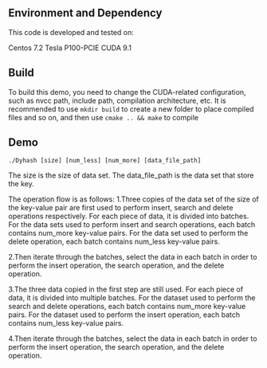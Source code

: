 
## Environment and Dependency

This code is developed and tested on:

Centos 7.2
Tesla P100-PCIE
CUDA 9.1



## Build

To build this demo, you need to change the CUDA-related configuration, such as nvcc path, include path, compilation architecture, etc.
It is recommended to use `mkdir build` to create a new folder to place compiled files and so on, and then use `cmake .. && make` to compile

## Demo

`./Dyhash [size] [num_less] [num_more] [data_file_path]`

The size is the size of data set.
The data_file_path is the data set that store the key.

The operation flow is as follows:
1.Three copies of the data set of the size of the key-value pair are first used to perform insert, search and delete operations respectively. 
For each piece of data, it is divided into batches. For the data sets used to perform insert and search operations, each batch contains num_more key-value pairs.
For the data set used to perform the delete operation, each batch contains num_less key-value pairs. 

2.Then iterate through the batches, select the data in each batch in order to perform the insert operation, the search operation, and the delete operation.

3.The three data copied in the first step are still used. For each piece of data, it is divided into multiple batches. 
For the dataset used to perform the search and delete operations, each batch contains num_more key-value pairs.
For the dataset used to perform the insert operation, each batch contains num_less key-value pairs. 

4.Then iterate through the batches, select the data in each batch in order to perform the insert operation, the search operation, and the delete operation.
